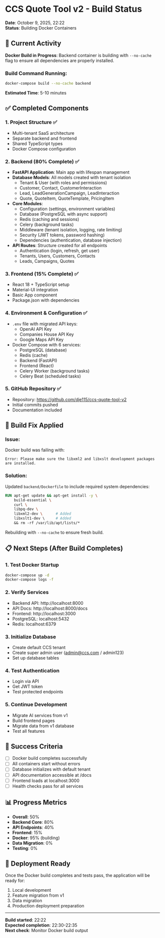 # CCS Quote Tool v2 - Build Status

**Date**: October 9, 2025, 22:22  
**Status**: Building Docker Containers  

## 🔄 Current Activity

**Docker Build in Progress**: Backend container is building with `--no-cache` flag to ensure all dependencies are properly installed.

### Build Command Running:
```bash
docker-compose build --no-cache backend
```

**Estimated Time**: 5-10 minutes

## ✅ Completed Components

### 1. **Project Structure** ✅
- Multi-tenant SaaS architecture
- Separate backend and frontend
- Shared TypeScript types
- Docker Compose configuration

### 2. **Backend (80% Complete)** ✅
- **FastAPI Application**: Main app with lifespan management
- **Database Models**: All models created with tenant isolation
  - Tenant & User (with roles and permissions)
  - Customer, Contact, CustomerInteraction
  - Lead, LeadGenerationCampaign, LeadInteraction
  - Quote, QuoteItem, QuoteTemplate, PricingItem
- **Core Modules**:
  - Configuration (settings, environment variables)
  - Database (PostgreSQL with async support)
  - Redis (caching and sessions)
  - Celery (background tasks)
  - Middleware (tenant isolation, logging, rate limiting)
  - Security (JWT tokens, password hashing)
  - Dependencies (authentication, database injection)
- **API Routes**: Structure created for all endpoints
  - Authentication (login, refresh, get user)
  - Tenants, Users, Customers, Contacts
  - Leads, Campaigns, Quotes

### 3. **Frontend (15% Complete)** ✅
- React 18 + TypeScript setup
- Material-UI integration
- Basic App component
- Package.json with dependencies

### 4. **Environment & Configuration** ✅
- `.env` file with migrated API keys:
  - OpenAI API Key
  - Companies House API Key
  - Google Maps API Key
- Docker Compose with 6 services:
  - PostgreSQL (database)
  - Redis (cache)
  - Backend (FastAPI)
  - Frontend (React)
  - Celery Worker (background tasks)
  - Celery Beat (scheduled tasks)

### 5. **GitHub Repository** ✅
- Repository: https://github.com/dje115/ccs-quote-tool-v2
- Initial commits pushed
- Documentation included

## 🔧 Build Fix Applied

### Issue:
Docker build was failing with:
```
Error: Please make sure the libxml2 and libxslt development packages are installed.
```

### Solution:
Updated `backend/Dockerfile` to include required system dependencies:
```dockerfile
RUN apt-get update && apt-get install -y \
    build-essential \
    curl \
    libpq-dev \
    libxml2-dev \      # Added
    libxslt1-dev \     # Added
    && rm -rf /var/lib/apt/lists/*
```

Rebuilding with `--no-cache` to ensure fresh build.

## 📋 Next Steps (After Build Completes)

### 1. **Test Docker Startup**
```bash
docker-compose up -d
docker-compose logs -f
```

### 2. **Verify Services**
- Backend API: http://localhost:8000
- API Docs: http://localhost:8000/docs
- Frontend: http://localhost:3000
- PostgreSQL: localhost:5432
- Redis: localhost:6379

### 3. **Initialize Database**
- Create default CCS tenant
- Create super admin user (admin@ccs.com / admin123)
- Set up database tables

### 4. **Test Authentication**
- Login via API
- Get JWT token
- Test protected endpoints

### 5. **Continue Development**
- Migrate AI services from v1
- Build frontend pages
- Migrate data from v1 database
- Test all features

## 🎯 Success Criteria

- [ ] Docker build completes successfully
- [ ] All containers start without errors
- [ ] Database initializes with default tenant
- [ ] API documentation accessible at /docs
- [ ] Frontend loads at localhost:3000
- [ ] Health checks pass for all services

## 📊 Progress Metrics

- **Overall**: 50%
- **Backend Core**: 80%
- **API Endpoints**: 40%
- **Frontend**: 15%
- **Docker**: 95% (building)
- **Data Migration**: 0%
- **Testing**: 0%

## 🚀 Deployment Ready

Once the Docker build completes and tests pass, the application will be ready for:
1. Local development
2. Feature migration from v1
3. Data migration
4. Production deployment preparation

---

**Build started**: 22:22  
**Expected completion**: 22:30-22:35  
**Next check**: Monitor Docker build output



